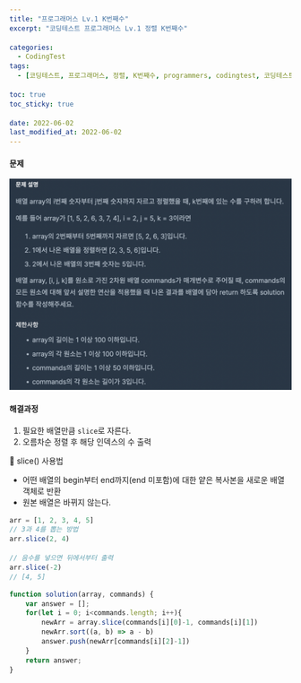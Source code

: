```yaml
---
title: "프로그래머스 Lv.1 K번째수"
excerpt: "코딩테스트 프로그래머스 Lv.1 정렬 K번째수"

categories:
  - CodingTest
tags:
  - [코딩테스트, 프로그래머스, 정렬, K번째수, programmers, codingtest, 코딩테스트 연습]

toc: true
toc_sticky: true
 
date: 2022-06-02
last_modified_at: 2022-06-02
---
```


#### 문제
![11](/assets/images/11.png)

#### 해결과정
1. 필요한 배열만큼 `slice`로 자른다.
2. 오름차순 정렬 후 해당 인덱스의 수 출력


:pushpin: slice() 사용법
* 어떤 배열의 begin부터 end까지(end 미포함)에 대한 얕은 복사본을 새로운 배열 객체로 반환
* 원본 배열은 바뀌지 않는다.

```javascript
arr = [1, 2, 3, 4, 5]
// 3과 4를 뽑는 방법
arr.slice(2, 4)

// 음수를 넣으면 뒤에서부터 출력
arr.slice(-2)
// [4, 5]
```

```javascript
function solution(array, commands) {
    var answer = [];
    for(let i = 0; i<commands.length; i++){
        newArr = array.slice(commands[i][0]-1, commands[i][1])
        newArr.sort((a, b) => a - b)
        answer.push(newArr[commands[i][2]-1])
    }
    return answer;
}
```

